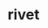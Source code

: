 ---
title: "rivet"
layout: cache
categories: [package, develop]
meta: {"compilers": ["gcc@11.4.0", "gcc@13.2.0"], "num_specs": 207, "num_specs_by_stack": {"hep": 207, "root": 207}, "oss": ["ubuntu22.04", "ubuntu24.04"], "platforms": ["linux"], "stacks": ["hep", "root"], "targets": ["x86_64_v3"], "versions": ["4.0.3", "4.1.0"]}
spec_details: [{"compiler": "gcc@11.4.0", "hash": "265oxbnyfibxo5fwdbe223rccj6fawbe", "os": "ubuntu22.04", "platform": "linux", "size": "-", "stacks": ["hep", "root"], "target": "x86_64_v3", "variants": ["build_system=autotools", "hepmc=3"], "versions": ["4.1.0"]}, {"compiler": "gcc@11.4.0", "hash": "27dpml7eoedgplrpkz243avjvsknfrgx", "os": "ubuntu22.04", "platform": "linux", "size": "-", "stacks": ["hep", "root"], "target": "x86_64_v3", "variants": ["build_system=autotools", "hepmc=3", "plugin-match:=none", "plugin-unmatch:=none"], "versions": ["4.1.0"]}, {"compiler": "gcc@11.4.0", "hash": "27sexvrabk4uqiyqacgg677zv3r62jq3", "os": "ubuntu22.04", "platform": "linux", "size": "-", "stacks": ["hep", "root"], "target": "x86_64_v3", "variants": ["build_system=autotools", "hepmc=3"], "versions": ["4.1.0"]}, {"compiler": "gcc@11.4.0", "hash": "2eigqlmorzldccl7qwaypmi5ht2fp3rw", "os": "ubuntu22.04", "platform": "linux", "size": "-", "stacks": ["hep", "root"], "target": "x86_64_v3", "variants": ["build_system=autotools", "hepmc=3", "plugin-match:=none", "plugin-unmatch:=none"], "versions": ["4.1.0"]}, {"compiler": "gcc@11.4.0", "hash": "2jff6h46gdjyybtdatcs7auoqfyzvni6", "os": "ubuntu22.04", "platform": "linux", "size": "-", "stacks": ["hep", "root"], "target": "x86_64_v3", "variants": ["build_system=autotools", "hepmc=3"], "versions": ["4.0.3"]}, {"compiler": "gcc@13.2.0", "hash": "2n4k523zv2q3sgp3yslygnd54o3vvse7", "os": "ubuntu24.04", "platform": "linux", "size": "-", "stacks": ["hep", "root"], "target": "x86_64_v3", "variants": ["build_system=autotools", "hepmc=3"], "versions": ["4.0.3"]}, {"compiler": "gcc@11.4.0", "hash": "2vokl2pzjiryo2twytvof4kqixghklaz", "os": "ubuntu22.04", "platform": "linux", "size": "-", "stacks": ["hep", "root"], "target": "x86_64_v3", "variants": ["build_system=autotools", "hepmc=3"], "versions": ["4.1.0"]}, {"compiler": "gcc@11.4.0", "hash": "2zkazjus5xexnsoukgddhhnwdi5ueslb", "os": "ubuntu22.04", "platform": "linux", "size": "-", "stacks": ["hep", "root"], "target": "x86_64_v3", "variants": ["build_system=autotools", "hepmc=3"], "versions": ["4.1.0"]}, {"compiler": "gcc@11.4.0", "hash": "33vop5r6jzcak5k2lgnm6loaapdaakvu", "os": "ubuntu22.04", "platform": "linux", "size": "-", "stacks": ["hep", "root"], "target": "x86_64_v3", "variants": ["build_system=autotools", "hepmc=3"], "versions": ["4.1.0"]}, {"compiler": "gcc@13.2.0", "hash": "3hlks2mywo47l66hiyidqrbdbimegx5f", "os": "ubuntu24.04", "platform": "linux", "size": "-", "stacks": ["hep", "root"], "target": "x86_64_v3", "variants": ["build_system=autotools", "hepmc=3"], "versions": ["4.0.3"]}, {"compiler": "gcc@13.2.0", "hash": "3kh4hd3l4gy3uw6vmxj7zumsqubaf2vg", "os": "ubuntu24.04", "platform": "linux", "size": "-", "stacks": ["hep", "root"], "target": "x86_64_v3", "variants": ["build_system=autotools", "hepmc=3", "plugin-match:=none", "plugin-unmatch:=none"], "versions": ["4.1.0"]}, {"compiler": "gcc@13.2.0", "hash": "3mbasvc34nj2bbvx5sn2zpbcdpr5dult", "os": "ubuntu24.04", "platform": "linux", "size": "-", "stacks": ["hep", "root"], "target": "x86_64_v3", "variants": ["build_system=autotools", "hepmc=3", "plugin-match:=none", "plugin-unmatch:=none"], "versions": ["4.1.0"]}, {"compiler": "gcc@13.2.0", "hash": "3o6r66mzf5s6u2smh5kynio37f5sgjg2", "os": "ubuntu24.04", "platform": "linux", "size": "-", "stacks": ["hep", "root"], "target": "x86_64_v3", "variants": ["build_system=autotools", "hepmc=3", "plugin-match:=none", "plugin-unmatch:=none"], "versions": ["4.1.0"]}, {"compiler": "gcc@11.4.0", "hash": "3q4ssxwpdset6tvlzreetf3jykuja7sb", "os": "ubuntu22.04", "platform": "linux", "size": "-", "stacks": ["hep", "root"], "target": "x86_64_v3", "variants": ["build_system=autotools", "hepmc=3"], "versions": ["4.0.3"]}, {"compiler": "gcc@11.4.0", "hash": "3ttswkcb4d7hvikbee27xufbgw6pvrf2", "os": "ubuntu22.04", "platform": "linux", "size": "-", "stacks": ["hep", "root"], "target": "x86_64_v3", "variants": ["build_system=autotools", "hepmc=3"], "versions": ["4.1.0"]}, {"compiler": "gcc@11.4.0", "hash": "3ynt4yl2u6x7k23gam7jezyqjlp2ozrr", "os": "ubuntu22.04", "platform": "linux", "size": "-", "stacks": ["hep", "root"], "target": "x86_64_v3", "variants": ["build_system=autotools", "hepmc=3"], "versions": ["4.1.0"]}, {"compiler": "gcc@13.2.0", "hash": "3ywh477fdqb7rwwqhc4zapnzsuumrxgi", "os": "ubuntu24.04", "platform": "linux", "size": "-", "stacks": ["hep", "root"], "target": "x86_64_v3", "variants": ["build_system=autotools", "hepmc=3", "plugin-match:=none", "plugin-unmatch:=none"], "versions": ["4.1.0"]}, {"compiler": "gcc@11.4.0", "hash": "4f4fgln7gknqutzrkuqrstffo2fqpma7", "os": "ubuntu22.04", "platform": "linux", "size": "-", "stacks": ["hep", "root"], "target": "x86_64_v3", "variants": ["build_system=autotools", "hepmc=3"], "versions": ["4.0.3"]}, {"compiler": "gcc@11.4.0", "hash": "4jguj46bcci3du3pkjaud3bdyl2f6qws", "os": "ubuntu22.04", "platform": "linux", "size": "-", "stacks": ["hep", "root"], "target": "x86_64_v3", "variants": ["build_system=autotools", "hepmc=3", "plugin-match:=none", "plugin-unmatch:=none"], "versions": ["4.1.0"]}, {"compiler": "gcc@11.4.0", "hash": "536movrghsby64kg3veoxp3ujyop6agi", "os": "ubuntu22.04", "platform": "linux", "size": "-", "stacks": ["hep", "root"], "target": "x86_64_v3", "variants": ["build_system=autotools", "hepmc=3"], "versions": ["4.0.3"]}, {"compiler": "gcc@13.2.0", "hash": "5aqhix6ajx2hw35kik46rbji2wsiydtg", "os": "ubuntu24.04", "platform": "linux", "size": "-", "stacks": ["hep", "root"], "target": "x86_64_v3", "variants": ["build_system=autotools", "hepmc=3", "plugin-match:=none", "plugin-unmatch:=none"], "versions": ["4.1.0"]}, {"compiler": "gcc@11.4.0", "hash": "5eg43n62nc3qgkylzochospozo4hsqju", "os": "ubuntu22.04", "platform": "linux", "size": "-", "stacks": ["hep", "root"], "target": "x86_64_v3", "variants": ["build_system=autotools", "hepmc=3"], "versions": ["4.1.0"]}, {"compiler": "gcc@11.4.0", "hash": "5mi2m6hwqzfzuxbuvebzvtrhbewakc4s", "os": "ubuntu22.04", "platform": "linux", "size": "-", "stacks": ["hep", "root"], "target": "x86_64_v3", "variants": ["build_system=autotools", "hepmc=3"], "versions": ["4.1.0"]}, {"compiler": "gcc@11.4.0", "hash": "5s2txsbh2bq26ljniy4sbutbq7sl6sxe", "os": "ubuntu22.04", "platform": "linux", "size": "-", "stacks": ["hep", "root"], "target": "x86_64_v3", "variants": ["build_system=autotools", "hepmc=3"], "versions": ["4.1.0"]}, {"compiler": "gcc@13.2.0", "hash": "6bkioj4qlwznscwsw3didcpiqnzxoadk", "os": "ubuntu24.04", "platform": "linux", "size": "-", "stacks": ["hep", "root"], "target": "x86_64_v3", "variants": ["build_system=autotools", "hepmc=3"], "versions": ["4.0.3"]}, {"compiler": "gcc@13.2.0", "hash": "6he5uold4i4rolq5frnkwxl3vsjg7a66", "os": "ubuntu24.04", "platform": "linux", "size": "-", "stacks": ["hep", "root"], "target": "x86_64_v3", "variants": ["build_system=autotools", "hepmc=3"], "versions": ["4.0.3"]}, {"compiler": "gcc@11.4.0", "hash": "6nq3pzxcjw3htt33halswvu3kkfrsl2t", "os": "ubuntu22.04", "platform": "linux", "size": "-", "stacks": ["hep", "root"], "target": "x86_64_v3", "variants": ["build_system=autotools", "hepmc=3"], "versions": ["4.1.0"]}, {"compiler": "gcc@11.4.0", "hash": "6wq4yl3zhv2fh4v7fyudx3ml4ibfr2xr", "os": "ubuntu22.04", "platform": "linux", "size": "-", "stacks": ["hep", "root"], "target": "x86_64_v3", "variants": ["build_system=autotools", "hepmc=3"], "versions": ["4.1.0"]}, {"compiler": "gcc@13.2.0", "hash": "6zdhnomvq6craexo3ecqhtud6n5htbwl", "os": "ubuntu24.04", "platform": "linux", "size": "-", "stacks": ["hep", "root"], "target": "x86_64_v3", "variants": ["build_system=autotools", "hepmc=3"], "versions": ["4.0.3"]}, {"compiler": "gcc@11.4.0", "hash": "6zm2zmatrjoldijngmt4xfeap5eqrees", "os": "ubuntu22.04", "platform": "linux", "size": "-", "stacks": ["hep", "root"], "target": "x86_64_v3", "variants": ["build_system=autotools", "hepmc=3"], "versions": ["4.0.3"]}, {"compiler": "gcc@11.4.0", "hash": "726abntedfft5pwnzrcqrse2iyqq24dp", "os": "ubuntu22.04", "platform": "linux", "size": "-", "stacks": ["hep", "root"], "target": "x86_64_v3", "variants": ["build_system=autotools", "hepmc=3"], "versions": ["4.1.0"]}, {"compiler": "gcc@11.4.0", "hash": "7c2gr3jydmwjai7dzd74tjgqamfwriyu", "os": "ubuntu22.04", "platform": "linux", "size": "-", "stacks": ["hep", "root"], "target": "x86_64_v3", "variants": ["build_system=autotools", "hepmc=3", "plugin-match:=none", "plugin-unmatch:=none"], "versions": ["4.1.0"]}, {"compiler": "gcc@11.4.0", "hash": "7cx7gm5xnswy72g42zanafeicjefxjka", "os": "ubuntu22.04", "platform": "linux", "size": "-", "stacks": ["hep", "root"], "target": "x86_64_v3", "variants": ["build_system=autotools", "hepmc=3", "plugin-match:=none", "plugin-unmatch:=none"], "versions": ["4.1.0"]}, {"compiler": "gcc@11.4.0", "hash": "7jorbkr3hyc7llzt3ueup4522f2xsi77", "os": "ubuntu22.04", "platform": "linux", "size": "-", "stacks": ["hep", "root"], "target": "x86_64_v3", "variants": ["build_system=autotools", "hepmc=3"], "versions": ["4.1.0"]}, {"compiler": "gcc@11.4.0", "hash": "7svzbug5qau5tho4re4vya6ksztdf2xp", "os": "ubuntu22.04", "platform": "linux", "size": "-", "stacks": ["hep", "root"], "target": "x86_64_v3", "variants": ["build_system=autotools", "hepmc=3"], "versions": ["4.1.0"]}, {"compiler": "gcc@11.4.0", "hash": "7wmojoyjvr5uqz4idc4lavrcygc2fc7z", "os": "ubuntu22.04", "platform": "linux", "size": "-", "stacks": ["hep", "root"], "target": "x86_64_v3", "variants": ["build_system=autotools", "hepmc=3"], "versions": ["4.1.0"]}, {"compiler": "gcc@11.4.0", "hash": "a4bwgfaxk4fkfgiix2fmtvuqdu2erhff", "os": "ubuntu22.04", "platform": "linux", "size": "-", "stacks": ["hep", "root"], "target": "x86_64_v3", "variants": ["build_system=autotools", "hepmc=3"], "versions": ["4.0.3"]}, {"compiler": "gcc@11.4.0", "hash": "a6e6ebqwzcswhb3luz5lwczzrmlvfh3p", "os": "ubuntu22.04", "platform": "linux", "size": "-", "stacks": ["hep", "root"], "target": "x86_64_v3", "variants": ["build_system=autotools", "hepmc=3", "plugin-match:=none", "plugin-unmatch:=none"], "versions": ["4.1.0"]}, {"compiler": "gcc@13.2.0", "hash": "agfeaif3c2zvczetzri7asrdjzf2h3en", "os": "ubuntu24.04", "platform": "linux", "size": "-", "stacks": ["hep", "root"], "target": "x86_64_v3", "variants": ["build_system=autotools", "hepmc=3"], "versions": ["4.0.3"]}, {"compiler": "gcc@13.2.0", "hash": "aha7jmf4dajagedg23obox5yqm4pwkh6", "os": "ubuntu24.04", "platform": "linux", "size": "-", "stacks": ["hep", "root"], "target": "x86_64_v3", "variants": ["build_system=autotools", "hepmc=3", "plugin-match:=none", "plugin-unmatch:=none"], "versions": ["4.1.0"]}, {"compiler": "gcc@11.4.0", "hash": "almnqvbuhdk5qkjta2bgwbak4x5ct4mk", "os": "ubuntu22.04", "platform": "linux", "size": "-", "stacks": ["hep", "root"], "target": "x86_64_v3", "variants": ["build_system=autotools", "hepmc=3"], "versions": ["4.1.0"]}, {"compiler": "gcc@11.4.0", "hash": "apaz7vwtba5lkc2naatd4kj3s6cnjfiv", "os": "ubuntu22.04", "platform": "linux", "size": "-", "stacks": ["hep", "root"], "target": "x86_64_v3", "variants": ["build_system=autotools", "hepmc=3", "plugin-match:=none", "plugin-unmatch:=none"], "versions": ["4.1.0"]}, {"compiler": "gcc@11.4.0", "hash": "aptywvd3b2ivei5lbecg5nhal6t34oap", "os": "ubuntu22.04", "platform": "linux", "size": "-", "stacks": ["hep", "root"], "target": "x86_64_v3", "variants": ["build_system=autotools", "hepmc=3"], "versions": ["4.0.3"]}, {"compiler": "gcc@11.4.0", "hash": "avzm4l3yuidilurxythea6fvzdn5wsgd", "os": "ubuntu22.04", "platform": "linux", "size": "-", "stacks": ["hep", "root"], "target": "x86_64_v3", "variants": ["build_system=autotools", "hepmc=3"], "versions": ["4.0.3"]}, {"compiler": "gcc@11.4.0", "hash": "azggkaoyuzxtwsf7l52t6avdumrw6cn7", "os": "ubuntu22.04", "platform": "linux", "size": "-", "stacks": ["hep", "root"], "target": "x86_64_v3", "variants": ["build_system=autotools", "hepmc=3"], "versions": ["4.0.3"]}, {"compiler": "gcc@11.4.0", "hash": "azznxr6lz6tle7gfqd6ph4tgwz4xxi7o", "os": "ubuntu22.04", "platform": "linux", "size": "-", "stacks": ["hep", "root"], "target": "x86_64_v3", "variants": ["build_system=autotools", "hepmc=3"], "versions": ["4.1.0"]}, {"compiler": "gcc@11.4.0", "hash": "b5p5zu5xr6wncxnqp5324o43ltrnxkyb", "os": "ubuntu22.04", "platform": "linux", "size": "-", "stacks": ["hep", "root"], "target": "x86_64_v3", "variants": ["build_system=autotools", "hepmc=3"], "versions": ["4.0.3"]}, {"compiler": "gcc@11.4.0", "hash": "b5tze5tbrqvg7fjbk5fjfridbhigkrnz", "os": "ubuntu22.04", "platform": "linux", "size": "-", "stacks": ["hep", "root"], "target": "x86_64_v3", "variants": ["build_system=autotools", "hepmc=3"], "versions": ["4.0.3"]}, {"compiler": "gcc@11.4.0", "hash": "bd2tecrqzkcvzyp5fk7vaepgumr2ozan", "os": "ubuntu22.04", "platform": "linux", "size": "-", "stacks": ["hep", "root"], "target": "x86_64_v3", "variants": ["build_system=autotools", "hepmc=3"], "versions": ["4.1.0"]}, {"compiler": "gcc@11.4.0", "hash": "bd5avgh2v2ggi2bvnvv5rgxpwzcp3uun", "os": "ubuntu22.04", "platform": "linux", "size": "-", "stacks": ["hep", "root"], "target": "x86_64_v3", "variants": ["build_system=autotools", "hepmc=3"], "versions": ["4.1.0"]}, {"compiler": "gcc@11.4.0", "hash": "bkgeukze3yrgvuq3pqnp2abqexx7cokb", "os": "ubuntu22.04", "platform": "linux", "size": "-", "stacks": ["hep", "root"], "target": "x86_64_v3", "variants": ["build_system=autotools", "hepmc=3"], "versions": ["4.1.0"]}, {"compiler": "gcc@11.4.0", "hash": "bmgkn4ilhjljkkvij6fmrefvud6dxwyi", "os": "ubuntu22.04", "platform": "linux", "size": "-", "stacks": ["hep", "root"], "target": "x86_64_v3", "variants": ["build_system=autotools", "hepmc=3"], "versions": ["4.0.3"]}, {"compiler": "gcc@11.4.0", "hash": "btqx7um2tbpgukmuvjpe23oo4bexk624", "os": "ubuntu22.04", "platform": "linux", "size": "-", "stacks": ["hep", "root"], "target": "x86_64_v3", "variants": ["build_system=autotools", "hepmc=3"], "versions": ["4.1.0"]}, {"compiler": "gcc@11.4.0", "hash": "bv23ew4ls7lora25nytll2avd4ypvzpc", "os": "ubuntu22.04", "platform": "linux", "size": "-", "stacks": ["hep", "root"], "target": "x86_64_v3", "variants": ["build_system=autotools", "hepmc=3"], "versions": ["4.0.3"]}, {"compiler": "gcc@13.2.0", "hash": "bvlho4howavpsjmzmpvus7b7zihlygwm", "os": "ubuntu24.04", "platform": "linux", "size": "-", "stacks": ["hep", "root"], "target": "x86_64_v3", "variants": ["build_system=autotools", "hepmc=3", "plugin-match:=none", "plugin-unmatch:=none"], "versions": ["4.1.0"]}, {"compiler": "gcc@13.2.0", "hash": "byecsewlmnykuhs5xgwiy5vuhmnth4b4", "os": "ubuntu24.04", "platform": "linux", "size": "-", "stacks": ["hep", "root"], "target": "x86_64_v3", "variants": ["build_system=autotools", "hepmc=3"], "versions": ["4.0.3"]}, {"compiler": "gcc@11.4.0", "hash": "c3j7r5e75mpb4bbleixopsvep7mr4z7e", "os": "ubuntu22.04", "platform": "linux", "size": "-", "stacks": ["hep", "root"], "target": "x86_64_v3", "variants": ["build_system=autotools", "hepmc=3"], "versions": ["4.1.0"]}, {"compiler": "gcc@11.4.0", "hash": "clxdda243vyvmkvnzeadtvgi7lakvfry", "os": "ubuntu22.04", "platform": "linux", "size": "-", "stacks": ["hep", "root"], "target": "x86_64_v3", "variants": ["build_system=autotools", "hepmc=3"], "versions": ["4.1.0"]}, {"compiler": "gcc@11.4.0", "hash": "cngc7z3g5t66ezjktmq6zj6uxrv3qsj2", "os": "ubuntu22.04", "platform": "linux", "size": "-", "stacks": ["hep", "root"], "target": "x86_64_v3", "variants": ["build_system=autotools", "hepmc=3"], "versions": ["4.1.0"]}, {"compiler": "gcc@13.2.0", "hash": "cuhi3sx63jttssldsyube2rsr5yxuvfo", "os": "ubuntu24.04", "platform": "linux", "size": "-", "stacks": ["hep", "root"], "target": "x86_64_v3", "variants": ["build_system=autotools", "hepmc=3"], "versions": ["4.0.3"]}, {"compiler": "gcc@11.4.0", "hash": "dapctqhwmzonvrfv26m6zucpkuri2wer", "os": "ubuntu22.04", "platform": "linux", "size": "-", "stacks": ["hep", "root"], "target": "x86_64_v3", "variants": ["build_system=autotools", "hepmc=3"], "versions": ["4.0.3"]}, {"compiler": "gcc@13.2.0", "hash": "dl5r3gxonb6r25nfidt7zjn224y74skd", "os": "ubuntu24.04", "platform": "linux", "size": "-", "stacks": ["hep", "root"], "target": "x86_64_v3", "variants": ["build_system=autotools", "hepmc=3"], "versions": ["4.0.3"]}, {"compiler": "gcc@11.4.0", "hash": "dl7wzknlg2gdr5rwhznzrexdhzc3nqzk", "os": "ubuntu22.04", "platform": "linux", "size": "-", "stacks": ["hep", "root"], "target": "x86_64_v3", "variants": ["build_system=autotools", "hepmc=3"], "versions": ["4.0.3"]}, {"compiler": "gcc@13.2.0", "hash": "dmi36oj4l3nrh5d75c36peoqp635ddzt", "os": "ubuntu24.04", "platform": "linux", "size": "-", "stacks": ["hep", "root"], "target": "x86_64_v3", "variants": ["build_system=autotools", "hepmc=3", "plugin-match:=none", "plugin-unmatch:=none"], "versions": ["4.1.0"]}, {"compiler": "gcc@11.4.0", "hash": "e6gr7ilckmhmzoixzm3lg4tfgjwmyku2", "os": "ubuntu22.04", "platform": "linux", "size": "-", "stacks": ["hep", "root"], "target": "x86_64_v3", "variants": ["build_system=autotools", "hepmc=3", "plugin-match:=none", "plugin-unmatch:=none"], "versions": ["4.1.0"]}, {"compiler": "gcc@13.2.0", "hash": "edi6b36if5z3gkm5g444hmh3e3g5cgxx", "os": "ubuntu24.04", "platform": "linux", "size": "-", "stacks": ["hep", "root"], "target": "x86_64_v3", "variants": ["build_system=autotools", "hepmc=3"], "versions": ["4.0.3"]}, {"compiler": "gcc@11.4.0", "hash": "eeok6fbkz5ubkeqlto2o76nbc5tvh6p5", "os": "ubuntu22.04", "platform": "linux", "size": "-", "stacks": ["hep", "root"], "target": "x86_64_v3", "variants": ["build_system=autotools", "hepmc=3", "plugin-match:=none", "plugin-unmatch:=none"], "versions": ["4.1.0"]}, {"compiler": "gcc@13.2.0", "hash": "eepibmbfdjzozxif4v463f2hw7d3gb63", "os": "ubuntu24.04", "platform": "linux", "size": "-", "stacks": ["hep", "root"], "target": "x86_64_v3", "variants": ["build_system=autotools", "hepmc=3", "plugin-match:=none", "plugin-unmatch:=none"], "versions": ["4.1.0"]}, {"compiler": "gcc@11.4.0", "hash": "einnwwxxjr54r3sruepbovaj7upsjmph", "os": "ubuntu22.04", "platform": "linux", "size": "-", "stacks": ["hep", "root"], "target": "x86_64_v3", "variants": ["build_system=autotools", "hepmc=3"], "versions": ["4.0.3"]}, {"compiler": "gcc@13.2.0", "hash": "em7j6saqm5yc367aixt2b44irf6zcr27", "os": "ubuntu24.04", "platform": "linux", "size": "-", "stacks": ["hep", "root"], "target": "x86_64_v3", "variants": ["build_system=autotools", "hepmc=3", "plugin-match:=none", "plugin-unmatch:=none"], "versions": ["4.1.0"]}, {"compiler": "gcc@11.4.0", "hash": "emhsysoxkbuz4l3bpyiczg5nxyxgwusk", "os": "ubuntu22.04", "platform": "linux", "size": "-", "stacks": ["hep", "root"], "target": "x86_64_v3", "variants": ["build_system=autotools", "hepmc=3"], "versions": ["4.1.0"]}, {"compiler": "gcc@11.4.0", "hash": "epsamzm2hnxfdllfjokytx4qiwnb4gc7", "os": "ubuntu22.04", "platform": "linux", "size": "-", "stacks": ["hep", "root"], "target": "x86_64_v3", "variants": ["build_system=autotools", "hepmc=3"], "versions": ["4.1.0"]}, {"compiler": "gcc@13.2.0", "hash": "eyuqogycfheu7sj2th52w5yjg7oykf7q", "os": "ubuntu24.04", "platform": "linux", "size": "-", "stacks": ["hep", "root"], "target": "x86_64_v3", "variants": ["build_system=autotools", "hepmc=3", "plugin-match:=none", "plugin-unmatch:=none"], "versions": ["4.1.0"]}, {"compiler": "gcc@11.4.0", "hash": "eyvueh5ilt2xx6fb7vzbplhpfo2h6tti", "os": "ubuntu22.04", "platform": "linux", "size": "-", "stacks": ["hep", "root"], "target": "x86_64_v3", "variants": ["build_system=autotools", "hepmc=3", "plugin-match:=none", "plugin-unmatch:=none"], "versions": ["4.1.0"]}, {"compiler": "gcc@11.4.0", "hash": "f2a3gtixonsthnv3tqzc3mt6dwzyxmtg", "os": "ubuntu22.04", "platform": "linux", "size": "-", "stacks": ["hep", "root"], "target": "x86_64_v3", "variants": ["build_system=autotools", "hepmc=3"], "versions": ["4.1.0"]}, {"compiler": "gcc@11.4.0", "hash": "f47lmqtuxttocyh3qkm5xiheo4pq4tud", "os": "ubuntu22.04", "platform": "linux", "size": "-", "stacks": ["hep", "root"], "target": "x86_64_v3", "variants": ["build_system=autotools", "hepmc=3"], "versions": ["4.0.3"]}, {"compiler": "gcc@11.4.0", "hash": "fdv3kzdxcphinrvyh2odfcfr2vsmjweg", "os": "ubuntu22.04", "platform": "linux", "size": "-", "stacks": ["hep", "root"], "target": "x86_64_v3", "variants": ["build_system=autotools", "hepmc=3"], "versions": ["4.0.3"]}, {"compiler": "gcc@13.2.0", "hash": "fh5djvfhosg45guegv2kajkerdpv22wm", "os": "ubuntu24.04", "platform": "linux", "size": "-", "stacks": ["hep", "root"], "target": "x86_64_v3", "variants": ["build_system=autotools", "hepmc=3", "plugin-match:=none", "plugin-unmatch:=none"], "versions": ["4.1.0"]}, {"compiler": "gcc@13.2.0", "hash": "foruclryodxnz6d5hgormaj726n52tsq", "os": "ubuntu24.04", "platform": "linux", "size": "-", "stacks": ["hep", "root"], "target": "x86_64_v3", "variants": ["build_system=autotools", "hepmc=3", "plugin-match:=none", "plugin-unmatch:=none"], "versions": ["4.1.0"]}, {"compiler": "gcc@11.4.0", "hash": "fzy36i7f34bdyf7uprks6ufcvzu77n6h", "os": "ubuntu22.04", "platform": "linux", "size": "-", "stacks": ["hep", "root"], "target": "x86_64_v3", "variants": ["build_system=autotools", "hepmc=3"], "versions": ["4.0.3"]}, {"compiler": "gcc@13.2.0", "hash": "g5h52js6vgjeusgzqormzujal4wvq335", "os": "ubuntu24.04", "platform": "linux", "size": "-", "stacks": ["hep", "root"], "target": "x86_64_v3", "variants": ["build_system=autotools", "hepmc=3", "plugin-match:=none", "plugin-unmatch:=none"], "versions": ["4.1.0"]}, {"compiler": "gcc@11.4.0", "hash": "getagmighput7j2wuhzj4z36ws3mmvgd", "os": "ubuntu22.04", "platform": "linux", "size": "-", "stacks": ["hep", "root"], "target": "x86_64_v3", "variants": ["build_system=autotools", "hepmc=3"], "versions": ["4.0.3"]}, {"compiler": "gcc@11.4.0", "hash": "gfueijtxrdiuu257tbavabh75qan5vnd", "os": "ubuntu22.04", "platform": "linux", "size": "-", "stacks": ["hep", "root"], "target": "x86_64_v3", "variants": ["build_system=autotools", "hepmc=3"], "versions": ["4.1.0"]}, {"compiler": "gcc@11.4.0", "hash": "gizyls53p2xv2k3ycpdykfoa76ftvefj", "os": "ubuntu22.04", "platform": "linux", "size": "-", "stacks": ["hep", "root"], "target": "x86_64_v3", "variants": ["build_system=autotools", "hepmc=3"], "versions": ["4.1.0"]}, {"compiler": "gcc@11.4.0", "hash": "gkrazuzyo42z2lhab3si5ztyd2lpxdjv", "os": "ubuntu22.04", "platform": "linux", "size": "-", "stacks": ["hep", "root"], "target": "x86_64_v3", "variants": ["build_system=autotools", "hepmc=3"], "versions": ["4.0.3"]}, {"compiler": "gcc@11.4.0", "hash": "glgr26wstvam4lnglnvy2kvhi3kvm5nl", "os": "ubuntu22.04", "platform": "linux", "size": "-", "stacks": ["hep", "root"], "target": "x86_64_v3", "variants": ["build_system=autotools", "hepmc=3"], "versions": ["4.0.3"]}, {"compiler": "gcc@11.4.0", "hash": "gpq56wnoe2i3edbuq636upq5ou4bdlww", "os": "ubuntu22.04", "platform": "linux", "size": "-", "stacks": ["hep", "root"], "target": "x86_64_v3", "variants": ["build_system=autotools", "hepmc=3"], "versions": ["4.0.3"]}, {"compiler": "gcc@11.4.0", "hash": "h6jly35evkkuu4i3nbhedmuybcbebgzk", "os": "ubuntu22.04", "platform": "linux", "size": "-", "stacks": ["hep", "root"], "target": "x86_64_v3", "variants": ["build_system=autotools", "hepmc=3"], "versions": ["4.1.0"]}, {"compiler": "gcc@13.2.0", "hash": "h7oaxiq5hkgxtqdo72tl7jrldal7ic4d", "os": "ubuntu24.04", "platform": "linux", "size": "-", "stacks": ["hep", "root"], "target": "x86_64_v3", "variants": ["build_system=autotools", "hepmc=3"], "versions": ["4.0.3"]}, {"compiler": "gcc@11.4.0", "hash": "hbpuvxnh44n7g2u2rqlzibsud4ratlh2", "os": "ubuntu22.04", "platform": "linux", "size": "-", "stacks": ["hep", "root"], "target": "x86_64_v3", "variants": ["build_system=autotools", "hepmc=3"], "versions": ["4.1.0"]}, {"compiler": "gcc@13.2.0", "hash": "hepkv6echn7mpdweyqu6griajwowknvy", "os": "ubuntu24.04", "platform": "linux", "size": "-", "stacks": ["hep", "root"], "target": "x86_64_v3", "variants": ["build_system=autotools", "hepmc=3", "plugin-match:=none", "plugin-unmatch:=none"], "versions": ["4.1.0"]}, {"compiler": "gcc@11.4.0", "hash": "horfutvrp7wjizlxwcb4ybpgnx2g2vfq", "os": "ubuntu22.04", "platform": "linux", "size": "-", "stacks": ["hep", "root"], "target": "x86_64_v3", "variants": ["build_system=autotools", "hepmc=3", "plugin-match:=none", "plugin-unmatch:=none"], "versions": ["4.1.0"]}, {"compiler": "gcc@13.2.0", "hash": "hutxk45dafdmflvolomje4pfzsyumauc", "os": "ubuntu24.04", "platform": "linux", "size": "-", "stacks": ["hep", "root"], "target": "x86_64_v3", "variants": ["build_system=autotools", "hepmc=3"], "versions": ["4.0.3"]}, {"compiler": "gcc@11.4.0", "hash": "i2hyh3fb6lug3litnaf4gkiqygj6wnow", "os": "ubuntu22.04", "platform": "linux", "size": "-", "stacks": ["hep", "root"], "target": "x86_64_v3", "variants": ["build_system=autotools", "hepmc=3"], "versions": ["4.0.3"]}, {"compiler": "gcc@11.4.0", "hash": "i3jjjtgdszb7mvdzpgrnngtnf7zx3c36", "os": "ubuntu22.04", "platform": "linux", "size": "-", "stacks": ["hep", "root"], "target": "x86_64_v3", "variants": ["build_system=autotools", "hepmc=3"], "versions": ["4.0.3"]}, {"compiler": "gcc@11.4.0", "hash": "i4moi7hayp2cxbp6uyydenpmsrv5smo5", "os": "ubuntu22.04", "platform": "linux", "size": "-", "stacks": ["hep", "root"], "target": "x86_64_v3", "variants": ["build_system=autotools", "hepmc=3", "plugin-match:=none", "plugin-unmatch:=none"], "versions": ["4.1.0"]}, {"compiler": "gcc@11.4.0", "hash": "i64u7jduvr2esfg3iacrft56gsgspykz", "os": "ubuntu22.04", "platform": "linux", "size": "-", "stacks": ["hep", "root"], "target": "x86_64_v3", "variants": ["build_system=autotools", "hepmc=3"], "versions": ["4.1.0"]}, {"compiler": "gcc@11.4.0", "hash": "ibclps6u5bpnnrujgfreztccswu3l2g7", "os": "ubuntu22.04", "platform": "linux", "size": "-", "stacks": ["hep", "root"], "target": "x86_64_v3", "variants": ["build_system=autotools", "hepmc=3"], "versions": ["4.0.3"]}, {"compiler": "gcc@13.2.0", "hash": "icin62mcb7hedvqmwdav5527jgt65yql", "os": "ubuntu24.04", "platform": "linux", "size": "-", "stacks": ["hep", "root"], "target": "x86_64_v3", "variants": ["build_system=autotools", "hepmc=3"], "versions": ["4.0.3"]}, {"compiler": "gcc@11.4.0", "hash": "jp54s7mx2rveofhiaodzl3t6clxze246", "os": "ubuntu22.04", "platform": "linux", "size": "-", "stacks": ["hep", "root"], "target": "x86_64_v3", "variants": ["build_system=autotools", "hepmc=3"], "versions": ["4.1.0"]}, {"compiler": "gcc@11.4.0", "hash": "jviyrphldeuyuq57zul64cbejcypepss", "os": "ubuntu22.04", "platform": "linux", "size": "-", "stacks": ["hep", "root"], "target": "x86_64_v3", "variants": ["build_system=autotools", "hepmc=3", "plugin-match:=none", "plugin-unmatch:=none"], "versions": ["4.1.0"]}, {"compiler": "gcc@11.4.0", "hash": "jzfb4tpa46y6qlgxx7aibjvhsyxnbia2", "os": "ubuntu22.04", "platform": "linux", "size": "-", "stacks": ["hep", "root"], "target": "x86_64_v3", "variants": ["build_system=autotools", "hepmc=3"], "versions": ["4.1.0"]}, {"compiler": "gcc@13.2.0", "hash": "kdot772btanxt3zqnrblfonqeezw2hpu", "os": "ubuntu24.04", "platform": "linux", "size": "-", "stacks": ["hep", "root"], "target": "x86_64_v3", "variants": ["build_system=autotools", "hepmc=3"], "versions": ["4.0.3"]}, {"compiler": "gcc@11.4.0", "hash": "kglrqg5n77qxl334qbz4n24k65vefj4a", "os": "ubuntu22.04", "platform": "linux", "size": "-", "stacks": ["hep", "root"], "target": "x86_64_v3", "variants": ["build_system=autotools", "hepmc=3"], "versions": ["4.1.0"]}, {"compiler": "gcc@13.2.0", "hash": "kiem5rekon3wuubd4ubg7veqz4bk4f2x", "os": "ubuntu24.04", "platform": "linux", "size": "-", "stacks": ["hep", "root"], "target": "x86_64_v3", "variants": ["build_system=autotools", "hepmc=3"], "versions": ["4.0.3"]}, {"compiler": "gcc@11.4.0", "hash": "kkasbiv44vvwacbt4euwa2lfrwyeayvr", "os": "ubuntu22.04", "platform": "linux", "size": "-", "stacks": ["hep", "root"], "target": "x86_64_v3", "variants": ["build_system=autotools", "hepmc=3"], "versions": ["4.1.0"]}, {"compiler": "gcc@11.4.0", "hash": "kmcnef4do7uxnynqzucmdgig466shigo", "os": "ubuntu22.04", "platform": "linux", "size": "-", "stacks": ["hep", "root"], "target": "x86_64_v3", "variants": ["build_system=autotools", "hepmc=3"], "versions": ["4.0.3"]}, {"compiler": "gcc@13.2.0", "hash": "kndk47xtalgglxsbyij5n5hvtyi5nnj6", "os": "ubuntu24.04", "platform": "linux", "size": "-", "stacks": ["hep", "root"], "target": "x86_64_v3", "variants": ["build_system=autotools", "hepmc=3"], "versions": ["4.0.3"]}, {"compiler": "gcc@11.4.0", "hash": "kqdmzl2hxkd57kq4fcv56gltwuw2q6d6", "os": "ubuntu22.04", "platform": "linux", "size": "-", "stacks": ["hep", "root"], "target": "x86_64_v3", "variants": ["build_system=autotools", "hepmc=3"], "versions": ["4.0.3"]}, {"compiler": "gcc@11.4.0", "hash": "kuojcmeqqtlzvvtijd7xfmzdtpczcole", "os": "ubuntu22.04", "platform": "linux", "size": "-", "stacks": ["hep", "root"], "target": "x86_64_v3", "variants": ["build_system=autotools", "hepmc=3", "plugin-match:=none", "plugin-unmatch:=none"], "versions": ["4.1.0"]}, {"compiler": "gcc@13.2.0", "hash": "kupjimsegejfwoulhmni4itz3tm53rfa", "os": "ubuntu24.04", "platform": "linux", "size": "-", "stacks": ["hep", "root"], "target": "x86_64_v3", "variants": ["build_system=autotools", "hepmc=3", "plugin-match:=none", "plugin-unmatch:=none"], "versions": ["4.1.0"]}, {"compiler": "gcc@11.4.0", "hash": "kxk4pr4dbr5ljgedepdhnfwbbc6upe4t", "os": "ubuntu22.04", "platform": "linux", "size": "-", "stacks": ["hep", "root"], "target": "x86_64_v3", "variants": ["build_system=autotools", "hepmc=3"], "versions": ["4.1.0"]}, {"compiler": "gcc@11.4.0", "hash": "kxuqd3g6poulm6alr3s3yegcyfmi6yew", "os": "ubuntu22.04", "platform": "linux", "size": "-", "stacks": ["hep", "root"], "target": "x86_64_v3", "variants": ["build_system=autotools", "hepmc=3"], "versions": ["4.1.0"]}, {"compiler": "gcc@13.2.0", "hash": "mc4ca7anqf7rq7qbj3gdh7euh7jal5fc", "os": "ubuntu24.04", "platform": "linux", "size": "-", "stacks": ["hep", "root"], "target": "x86_64_v3", "variants": ["build_system=autotools", "hepmc=3", "plugin-match:=none", "plugin-unmatch:=none"], "versions": ["4.1.0"]}, {"compiler": "gcc@13.2.0", "hash": "mceitq4vq4fkipk5j2epkbxh7rxz4hqf", "os": "ubuntu24.04", "platform": "linux", "size": "-", "stacks": ["hep", "root"], "target": "x86_64_v3", "variants": ["build_system=autotools", "hepmc=3", "plugin-match:=none", "plugin-unmatch:=none"], "versions": ["4.1.0"]}, {"compiler": "gcc@13.2.0", "hash": "mlnxtjts5wew6wvxqclinoxyia5dfber", "os": "ubuntu24.04", "platform": "linux", "size": "-", "stacks": ["hep", "root"], "target": "x86_64_v3", "variants": ["build_system=autotools", "hepmc=3", "plugin-match:=none", "plugin-unmatch:=none"], "versions": ["4.1.0"]}, {"compiler": "gcc@13.2.0", "hash": "n5qalyqex5ne2krxsa6oeojjjcmx7zty", "os": "ubuntu24.04", "platform": "linux", "size": "-", "stacks": ["hep", "root"], "target": "x86_64_v3", "variants": ["build_system=autotools", "hepmc=3", "plugin-match:=none", "plugin-unmatch:=none"], "versions": ["4.1.0"]}, {"compiler": "gcc@11.4.0", "hash": "nlohfkzucc4v7vglzh3ykpedh2fqw4ui", "os": "ubuntu22.04", "platform": "linux", "size": "-", "stacks": ["hep", "root"], "target": "x86_64_v3", "variants": ["build_system=autotools", "hepmc=3"], "versions": ["4.0.3"]}, {"compiler": "gcc@11.4.0", "hash": "npvd36rckznp2fv6z5q43c5kv3tyggla", "os": "ubuntu22.04", "platform": "linux", "size": "-", "stacks": ["hep", "root"], "target": "x86_64_v3", "variants": ["build_system=autotools", "hepmc=3"], "versions": ["4.0.3"]}, {"compiler": "gcc@11.4.0", "hash": "o2m7okeijfbrvs5r7lizficetrgsmjhs", "os": "ubuntu22.04", "platform": "linux", "size": "-", "stacks": ["hep", "root"], "target": "x86_64_v3", "variants": ["build_system=autotools", "hepmc=3", "plugin-match:=none", "plugin-unmatch:=none"], "versions": ["4.1.0"]}, {"compiler": "gcc@11.4.0", "hash": "od6uzjekvgejcv4gmh54jtjl5w6dbiuu", "os": "ubuntu22.04", "platform": "linux", "size": "-", "stacks": ["hep", "root"], "target": "x86_64_v3", "variants": ["build_system=autotools", "hepmc=3"], "versions": ["4.0.3"]}, {"compiler": "gcc@13.2.0", "hash": "ofpfyklsmf4amaxdpmpoxrqsrqia6o5f", "os": "ubuntu24.04", "platform": "linux", "size": "-", "stacks": ["hep", "root"], "target": "x86_64_v3", "variants": ["build_system=autotools", "hepmc=3"], "versions": ["4.0.3"]}, {"compiler": "gcc@13.2.0", "hash": "oh42zphwp3qnnvtern5enlgtiyref2sn", "os": "ubuntu24.04", "platform": "linux", "size": "-", "stacks": ["hep", "root"], "target": "x86_64_v3", "variants": ["build_system=autotools", "hepmc=3"], "versions": ["4.0.3"]}, {"compiler": "gcc@13.2.0", "hash": "omveqnukhgrc3tk7nqugwdqmilss5i6n", "os": "ubuntu24.04", "platform": "linux", "size": "-", "stacks": ["hep", "root"], "target": "x86_64_v3", "variants": ["build_system=autotools", "hepmc=3", "plugin-match:=none", "plugin-unmatch:=none"], "versions": ["4.1.0"]}, {"compiler": "gcc@11.4.0", "hash": "oorihk7lf5vx7p23dia72ny3libqkp6t", "os": "ubuntu22.04", "platform": "linux", "size": "-", "stacks": ["hep", "root"], "target": "x86_64_v3", "variants": ["build_system=autotools", "hepmc=3", "plugin-match:=none", "plugin-unmatch:=none"], "versions": ["4.1.0"]}, {"compiler": "gcc@11.4.0", "hash": "p5rvmuaof6u3vtjkzk7c4kwr2hpe4my4", "os": "ubuntu22.04", "platform": "linux", "size": "-", "stacks": ["hep", "root"], "target": "x86_64_v3", "variants": ["build_system=autotools", "hepmc=3"], "versions": ["4.0.3"]}, {"compiler": "gcc@13.2.0", "hash": "p7ip43p5avtir7nznsynxllwxrr72can", "os": "ubuntu24.04", "platform": "linux", "size": "-", "stacks": ["hep", "root"], "target": "x86_64_v3", "variants": ["build_system=autotools", "hepmc=3", "plugin-match:=none", "plugin-unmatch:=none"], "versions": ["4.1.0"]}, {"compiler": "gcc@13.2.0", "hash": "pf4eetyyyzk44ji3qmtczovxenmk43w2", "os": "ubuntu24.04", "platform": "linux", "size": "-", "stacks": ["hep", "root"], "target": "x86_64_v3", "variants": ["build_system=autotools", "hepmc=3", "plugin-match:=none", "plugin-unmatch:=none"], "versions": ["4.1.0"]}, {"compiler": "gcc@11.4.0", "hash": "pnnyejwv7wln7eesz3hvpxmtbxx63nt3", "os": "ubuntu22.04", "platform": "linux", "size": "-", "stacks": ["hep", "root"], "target": "x86_64_v3", "variants": ["build_system=autotools", "hepmc=3", "plugin-match:=none", "plugin-unmatch:=none"], "versions": ["4.1.0"]}, {"compiler": "gcc@11.4.0", "hash": "pug6wb4ijzyw6fsfrul47v2fwyi36swe", "os": "ubuntu22.04", "platform": "linux", "size": "-", "stacks": ["hep", "root"], "target": "x86_64_v3", "variants": ["build_system=autotools", "hepmc=3"], "versions": ["4.0.3"]}, {"compiler": "gcc@13.2.0", "hash": "punfci4tdqdzauz3hafv3wmbt7lafaaw", "os": "ubuntu24.04", "platform": "linux", "size": "-", "stacks": ["hep", "root"], "target": "x86_64_v3", "variants": ["build_system=autotools", "hepmc=3"], "versions": ["4.0.3"]}, {"compiler": "gcc@11.4.0", "hash": "qcre324savencjqspjaqyr7smym4an6b", "os": "ubuntu22.04", "platform": "linux", "size": "-", "stacks": ["hep", "root"], "target": "x86_64_v3", "variants": ["build_system=autotools", "hepmc=3"], "versions": ["4.1.0"]}, {"compiler": "gcc@11.4.0", "hash": "qvvfnlqn543nqrc3zz6a6sbld4hnanou", "os": "ubuntu22.04", "platform": "linux", "size": "-", "stacks": ["hep", "root"], "target": "x86_64_v3", "variants": ["build_system=autotools", "hepmc=3", "plugin-match:=none", "plugin-unmatch:=none"], "versions": ["4.1.0"]}, {"compiler": "gcc@11.4.0", "hash": "qww7cwrp2t7ubp3y26ttjeg77ekgzndx", "os": "ubuntu22.04", "platform": "linux", "size": "-", "stacks": ["hep", "root"], "target": "x86_64_v3", "variants": ["build_system=autotools", "hepmc=3"], "versions": ["4.0.3"]}, {"compiler": "gcc@11.4.0", "hash": "qzvlqlvz2k33jk7slksybun4cdj5j22g", "os": "ubuntu22.04", "platform": "linux", "size": "-", "stacks": ["hep", "root"], "target": "x86_64_v3", "variants": ["build_system=autotools", "hepmc=3"], "versions": ["4.0.3"]}, {"compiler": "gcc@11.4.0", "hash": "qzzqc6rb7i5f3z7rzdtkuaxl4njheeqg", "os": "ubuntu22.04", "platform": "linux", "size": "-", "stacks": ["hep", "root"], "target": "x86_64_v3", "variants": ["build_system=autotools", "hepmc=3"], "versions": ["4.1.0"]}, {"compiler": "gcc@11.4.0", "hash": "r24dcjicbztjvj5hfc42u7sxunxkncuo", "os": "ubuntu22.04", "platform": "linux", "size": "-", "stacks": ["hep", "root"], "target": "x86_64_v3", "variants": ["build_system=autotools", "hepmc=3"], "versions": ["4.0.3"]}, {"compiler": "gcc@11.4.0", "hash": "r54fmzsaa32hdbdudkr7milrziqsyxtk", "os": "ubuntu22.04", "platform": "linux", "size": "-", "stacks": ["hep", "root"], "target": "x86_64_v3", "variants": ["build_system=autotools", "hepmc=3"], "versions": ["4.1.0"]}, {"compiler": "gcc@11.4.0", "hash": "r7wdfrhecfxkvmdcxo4acsehbgk34rae", "os": "ubuntu22.04", "platform": "linux", "size": "-", "stacks": ["hep", "root"], "target": "x86_64_v3", "variants": ["build_system=autotools", "hepmc=3"], "versions": ["4.0.3"]}, {"compiler": "gcc@11.4.0", "hash": "rd456wfwxckksvaynawrqdunwivggobs", "os": "ubuntu22.04", "platform": "linux", "size": "-", "stacks": ["hep", "root"], "target": "x86_64_v3", "variants": ["build_system=autotools", "hepmc=3", "plugin-match:=none", "plugin-unmatch:=none"], "versions": ["4.1.0"]}, {"compiler": "gcc@13.2.0", "hash": "rfkc7qaykh3mkg6semckhf54g3vrm2vj", "os": "ubuntu24.04", "platform": "linux", "size": "-", "stacks": ["hep", "root"], "target": "x86_64_v3", "variants": ["build_system=autotools", "hepmc=3"], "versions": ["4.0.3"]}, {"compiler": "gcc@11.4.0", "hash": "ridvy2nfd6msnwcnsjytgvduvh6ky5mz", "os": "ubuntu22.04", "platform": "linux", "size": "-", "stacks": ["hep", "root"], "target": "x86_64_v3", "variants": ["build_system=autotools", "hepmc=3"], "versions": ["4.1.0"]}, {"compiler": "gcc@11.4.0", "hash": "rj5k5jtwhud76nkgehctra4a3qy36zyr", "os": "ubuntu22.04", "platform": "linux", "size": "-", "stacks": ["hep", "root"], "target": "x86_64_v3", "variants": ["build_system=autotools", "hepmc=3", "plugin-match:=none", "plugin-unmatch:=none"], "versions": ["4.1.0"]}, {"compiler": "gcc@11.4.0", "hash": "rlaioocekuwolcb7h63rfatkpftgjzx6", "os": "ubuntu22.04", "platform": "linux", "size": "-", "stacks": ["hep", "root"], "target": "x86_64_v3", "variants": ["build_system=autotools", "hepmc=3"], "versions": ["4.1.0"]}, {"compiler": "gcc@11.4.0", "hash": "rlqce4yldwtfveqrh4c4aauf6ktzjd6u", "os": "ubuntu22.04", "platform": "linux", "size": "-", "stacks": ["hep", "root"], "target": "x86_64_v3", "variants": ["build_system=autotools", "hepmc=3", "plugin-match:=none", "plugin-unmatch:=none"], "versions": ["4.1.0"]}, {"compiler": "gcc@11.4.0", "hash": "rqi3nzuwdv3ceq4rm2nxqt6nubdfboz2", "os": "ubuntu22.04", "platform": "linux", "size": "-", "stacks": ["hep", "root"], "target": "x86_64_v3", "variants": ["build_system=autotools", "hepmc=3"], "versions": ["4.1.0"]}, {"compiler": "gcc@11.4.0", "hash": "ru22gqj3m4k7gunfppshksw6zfdnkbv7", "os": "ubuntu22.04", "platform": "linux", "size": "-", "stacks": ["hep", "root"], "target": "x86_64_v3", "variants": ["build_system=autotools", "hepmc=3", "plugin-match:=none", "plugin-unmatch:=none"], "versions": ["4.1.0"]}, {"compiler": "gcc@11.4.0", "hash": "ryq36uhvekl343nhhhj76ww7l7i6dsoc", "os": "ubuntu22.04", "platform": "linux", "size": "-", "stacks": ["hep", "root"], "target": "x86_64_v3", "variants": ["build_system=autotools", "hepmc=3"], "versions": ["4.0.3"]}, {"compiler": "gcc@13.2.0", "hash": "s2s4o6cgiiajhfeqnaxg23varjxkooln", "os": "ubuntu24.04", "platform": "linux", "size": "-", "stacks": ["hep", "root"], "target": "x86_64_v3", "variants": ["build_system=autotools", "hepmc=3", "plugin-match:=none", "plugin-unmatch:=none"], "versions": ["4.1.0"]}, {"compiler": "gcc@11.4.0", "hash": "sbdfa6tbnygd4b4kbnkdc2gsj25hyp7i", "os": "ubuntu22.04", "platform": "linux", "size": "-", "stacks": ["hep", "root"], "target": "x86_64_v3", "variants": ["build_system=autotools", "hepmc=3", "plugin-match:=none", "plugin-unmatch:=none"], "versions": ["4.1.0"]}, {"compiler": "gcc@11.4.0", "hash": "sg5m7dvcp2xnarcnva73lmrqpobn4uzi", "os": "ubuntu22.04", "platform": "linux", "size": "-", "stacks": ["hep", "root"], "target": "x86_64_v3", "variants": ["build_system=autotools", "hepmc=3"], "versions": ["4.1.0"]}, {"compiler": "gcc@13.2.0", "hash": "sj6ktvmqynj2zpl27b5rccf6csjc3s5n", "os": "ubuntu24.04", "platform": "linux", "size": "-", "stacks": ["hep", "root"], "target": "x86_64_v3", "variants": ["build_system=autotools", "hepmc=3", "plugin-match:=none", "plugin-unmatch:=none"], "versions": ["4.1.0"]}, {"compiler": "gcc@13.2.0", "hash": "skeh2b6hcakeyqueyy4m4brnm6v43yzu", "os": "ubuntu24.04", "platform": "linux", "size": "-", "stacks": ["hep", "root"], "target": "x86_64_v3", "variants": ["build_system=autotools", "hepmc=3"], "versions": ["4.0.3"]}, {"compiler": "gcc@11.4.0", "hash": "sx4rlfjmfw2pdfy5z7i7zgv7utgmujp6", "os": "ubuntu22.04", "platform": "linux", "size": "-", "stacks": ["hep", "root"], "target": "x86_64_v3", "variants": ["build_system=autotools", "hepmc=3"], "versions": ["4.1.0"]}, {"compiler": "gcc@13.2.0", "hash": "sxvqx6uoamcwpuujlzzmwwcue5jxc5wl", "os": "ubuntu24.04", "platform": "linux", "size": "-", "stacks": ["hep", "root"], "target": "x86_64_v3", "variants": ["build_system=autotools", "hepmc=3", "plugin-match:=none", "plugin-unmatch:=none"], "versions": ["4.1.0"]}, {"compiler": "gcc@11.4.0", "hash": "tb4lfgla32dkabqyylteu5tfjneoxlum", "os": "ubuntu22.04", "platform": "linux", "size": "-", "stacks": ["hep", "root"], "target": "x86_64_v3", "variants": ["build_system=autotools", "hepmc=3"], "versions": ["4.1.0"]}, {"compiler": "gcc@11.4.0", "hash": "tiugunalbmlgt4kkucjbzqjtuvytp6xh", "os": "ubuntu22.04", "platform": "linux", "size": "-", "stacks": ["hep", "root"], "target": "x86_64_v3", "variants": ["build_system=autotools", "hepmc=3"], "versions": ["4.0.3"]}, {"compiler": "gcc@11.4.0", "hash": "tky5xjhouf6m4tzazn7skgxgjoox7vek", "os": "ubuntu22.04", "platform": "linux", "size": "-", "stacks": ["hep", "root"], "target": "x86_64_v3", "variants": ["build_system=autotools", "hepmc=3", "plugin-match:=none", "plugin-unmatch:=none"], "versions": ["4.1.0"]}, {"compiler": "gcc@13.2.0", "hash": "tpockdyuswte3xykqcl7s4pj4tu5vrq4", "os": "ubuntu24.04", "platform": "linux", "size": "-", "stacks": ["hep", "root"], "target": "x86_64_v3", "variants": ["build_system=autotools", "hepmc=3", "plugin-match:=none", "plugin-unmatch:=none"], "versions": ["4.1.0"]}, {"compiler": "gcc@11.4.0", "hash": "twl7jrtdsnhyauaektn2aaopkvbavrqr", "os": "ubuntu22.04", "platform": "linux", "size": "-", "stacks": ["hep", "root"], "target": "x86_64_v3", "variants": ["build_system=autotools", "hepmc=3"], "versions": ["4.0.3"]}, {"compiler": "gcc@11.4.0", "hash": "ud22ircbve6sxh7wnvon4gqdywmzjx6s", "os": "ubuntu22.04", "platform": "linux", "size": "-", "stacks": ["hep", "root"], "target": "x86_64_v3", "variants": ["build_system=autotools", "hepmc=3"], "versions": ["4.0.3"]}, {"compiler": "gcc@11.4.0", "hash": "ugnfey7dxwadd4lwiea52qgvajciqvyl", "os": "ubuntu22.04", "platform": "linux", "size": "-", "stacks": ["hep", "root"], "target": "x86_64_v3", "variants": ["build_system=autotools", "hepmc=3"], "versions": ["4.0.3"]}, {"compiler": "gcc@11.4.0", "hash": "umaivx5surl24oegy4gj6gqwxag7eefo", "os": "ubuntu22.04", "platform": "linux", "size": "-", "stacks": ["hep", "root"], "target": "x86_64_v3", "variants": ["build_system=autotools", "hepmc=3", "plugin-match:=none", "plugin-unmatch:=none"], "versions": ["4.1.0"]}, {"compiler": "gcc@13.2.0", "hash": "urfyl3jrogs4bug3gaee27ashp4673mz", "os": "ubuntu24.04", "platform": "linux", "size": "-", "stacks": ["hep", "root"], "target": "x86_64_v3", "variants": ["build_system=autotools", "hepmc=3", "plugin-match:=none", "plugin-unmatch:=none"], "versions": ["4.1.0"]}, {"compiler": "gcc@13.2.0", "hash": "urfyr2u5mi65gak4yo4pdt7j6nyb4d3h", "os": "ubuntu24.04", "platform": "linux", "size": "-", "stacks": ["hep", "root"], "target": "x86_64_v3", "variants": ["build_system=autotools", "hepmc=3", "plugin-match:=none", "plugin-unmatch:=none"], "versions": ["4.1.0"]}, {"compiler": "gcc@13.2.0", "hash": "usnixd3ajv7zob7frgn2ljcduysy7jvn", "os": "ubuntu24.04", "platform": "linux", "size": "-", "stacks": ["hep", "root"], "target": "x86_64_v3", "variants": ["build_system=autotools", "hepmc=3", "plugin-match:=none", "plugin-unmatch:=none"], "versions": ["4.1.0"]}, {"compiler": "gcc@11.4.0", "hash": "v4auzugermbryyuxzrgdenzzpwhwfads", "os": "ubuntu22.04", "platform": "linux", "size": "-", "stacks": ["hep", "root"], "target": "x86_64_v3", "variants": ["build_system=autotools", "hepmc=3"], "versions": ["4.1.0"]}, {"compiler": "gcc@11.4.0", "hash": "v4gipxnjkq7vzuwhbeoggmtiww57y6ah", "os": "ubuntu22.04", "platform": "linux", "size": "-", "stacks": ["hep", "root"], "target": "x86_64_v3", "variants": ["build_system=autotools", "hepmc=3"], "versions": ["4.1.0"]}, {"compiler": "gcc@11.4.0", "hash": "vbttzdsglbcil36yj3nevgrcghim3t3k", "os": "ubuntu22.04", "platform": "linux", "size": "-", "stacks": ["hep", "root"], "target": "x86_64_v3", "variants": ["build_system=autotools", "hepmc=3"], "versions": ["4.1.0"]}, {"compiler": "gcc@11.4.0", "hash": "vdhkushwi5zy3gldehuouf5ehqrnzgps", "os": "ubuntu22.04", "platform": "linux", "size": "-", "stacks": ["hep", "root"], "target": "x86_64_v3", "variants": ["build_system=autotools", "hepmc=3"], "versions": ["4.0.3"]}, {"compiler": "gcc@11.4.0", "hash": "ve7cjjkynvt5kbmvlkt3exyhmhzvpi7v", "os": "ubuntu22.04", "platform": "linux", "size": "-", "stacks": ["hep", "root"], "target": "x86_64_v3", "variants": ["build_system=autotools", "hepmc=3", "plugin-match:=none", "plugin-unmatch:=none"], "versions": ["4.1.0"]}, {"compiler": "gcc@11.4.0", "hash": "vi7wgy6pgipiqxyrjckic7lgj7rv662m", "os": "ubuntu22.04", "platform": "linux", "size": "-", "stacks": ["hep", "root"], "target": "x86_64_v3", "variants": ["build_system=autotools", "hepmc=3", "plugin-match:=none", "plugin-unmatch:=none"], "versions": ["4.1.0"]}, {"compiler": "gcc@11.4.0", "hash": "vxb76esa4hsgap4xha53aiowgkyhsf2u", "os": "ubuntu22.04", "platform": "linux", "size": "-", "stacks": ["hep", "root"], "target": "x86_64_v3", "variants": ["build_system=autotools", "hepmc=3"], "versions": ["4.0.3"]}, {"compiler": "gcc@13.2.0", "hash": "vzqhkwotho5ywgwn45mdpnqceg4i6qwy", "os": "ubuntu24.04", "platform": "linux", "size": "-", "stacks": ["hep", "root"], "target": "x86_64_v3", "variants": ["build_system=autotools", "hepmc=3"], "versions": ["4.0.3"]}, {"compiler": "gcc@13.2.0", "hash": "vzwpvrm5vviksyekr5fpqcavlqofj6je", "os": "ubuntu24.04", "platform": "linux", "size": "-", "stacks": ["hep", "root"], "target": "x86_64_v3", "variants": ["build_system=autotools", "hepmc=3"], "versions": ["4.0.3"]}, {"compiler": "gcc@11.4.0", "hash": "vzyiogrc7e5qkfp273l7xbmhrjkcblhi", "os": "ubuntu22.04", "platform": "linux", "size": "-", "stacks": ["hep", "root"], "target": "x86_64_v3", "variants": ["build_system=autotools", "hepmc=3"], "versions": ["4.0.3"]}, {"compiler": "gcc@11.4.0", "hash": "w54fqeuavlguy3yyqijoioykwnwdzuki", "os": "ubuntu22.04", "platform": "linux", "size": "-", "stacks": ["hep", "root"], "target": "x86_64_v3", "variants": ["build_system=autotools", "hepmc=3"], "versions": ["4.0.3"]}, {"compiler": "gcc@13.2.0", "hash": "w5ikadzuzo3wtnn2sk4efl3jg7cz37xl", "os": "ubuntu24.04", "platform": "linux", "size": "-", "stacks": ["hep", "root"], "target": "x86_64_v3", "variants": ["build_system=autotools", "hepmc=3"], "versions": ["4.0.3"]}, {"compiler": "gcc@13.2.0", "hash": "wgmpt26rbbdlzldsyrqqrksbc5en7luk", "os": "ubuntu24.04", "platform": "linux", "size": "-", "stacks": ["hep", "root"], "target": "x86_64_v3", "variants": ["build_system=autotools", "hepmc=3"], "versions": ["4.0.3"]}, {"compiler": "gcc@13.2.0", "hash": "wgv5gqm7g7cs3d7lqll66q76m2lgq24e", "os": "ubuntu24.04", "platform": "linux", "size": "-", "stacks": ["hep", "root"], "target": "x86_64_v3", "variants": ["build_system=autotools", "hepmc=3"], "versions": ["4.0.3"]}, {"compiler": "gcc@13.2.0", "hash": "whsdak7dsvttdvrz2hgeaqezxt22bsev", "os": "ubuntu24.04", "platform": "linux", "size": "-", "stacks": ["hep", "root"], "target": "x86_64_v3", "variants": ["build_system=autotools", "hepmc=3"], "versions": ["4.0.3"]}, {"compiler": "gcc@13.2.0", "hash": "wijxvixhollgaajqtooinfpowjrre4cf", "os": "ubuntu24.04", "platform": "linux", "size": "-", "stacks": ["hep", "root"], "target": "x86_64_v3", "variants": ["build_system=autotools", "hepmc=3", "plugin-match:=none", "plugin-unmatch:=none"], "versions": ["4.1.0"]}, {"compiler": "gcc@11.4.0", "hash": "wo5sd7tmc2ghsloam5ejtxi5y6pjxv2t", "os": "ubuntu22.04", "platform": "linux", "size": "-", "stacks": ["hep", "root"], "target": "x86_64_v3", "variants": ["build_system=autotools", "hepmc=3"], "versions": ["4.0.3"]}, {"compiler": "gcc@11.4.0", "hash": "wrovneiccxvplhdyqx6glzelad3as7t3", "os": "ubuntu22.04", "platform": "linux", "size": "-", "stacks": ["hep", "root"], "target": "x86_64_v3", "variants": ["build_system=autotools", "hepmc=3"], "versions": ["4.0.3"]}, {"compiler": "gcc@13.2.0", "hash": "wxf3wahz3qhixtpke6khw33iy4ru6c53", "os": "ubuntu24.04", "platform": "linux", "size": "-", "stacks": ["hep", "root"], "target": "x86_64_v3", "variants": ["build_system=autotools", "hepmc=3", "plugin-match:=none", "plugin-unmatch:=none"], "versions": ["4.1.0"]}, {"compiler": "gcc@13.2.0", "hash": "wybf7azuy6owa3r43idteexnzr4onjed", "os": "ubuntu24.04", "platform": "linux", "size": "-", "stacks": ["hep", "root"], "target": "x86_64_v3", "variants": ["build_system=autotools", "hepmc=3", "plugin-match:=none", "plugin-unmatch:=none"], "versions": ["4.1.0"]}, {"compiler": "gcc@13.2.0", "hash": "x3pn4i3nzsrbigmjchtaridqqobkuk7k", "os": "ubuntu24.04", "platform": "linux", "size": "-", "stacks": ["hep", "root"], "target": "x86_64_v3", "variants": ["build_system=autotools", "hepmc=3", "plugin-match:=none", "plugin-unmatch:=none"], "versions": ["4.1.0"]}, {"compiler": "gcc@11.4.0", "hash": "xfwmc4kklrbwv3hudz33atf4i2tnhica", "os": "ubuntu22.04", "platform": "linux", "size": "-", "stacks": ["hep", "root"], "target": "x86_64_v3", "variants": ["build_system=autotools", "hepmc=3"], "versions": ["4.0.3"]}, {"compiler": "gcc@11.4.0", "hash": "ybzwkk5bqp27xoiqcre2rx746cr2uox6", "os": "ubuntu22.04", "platform": "linux", "size": "-", "stacks": ["hep", "root"], "target": "x86_64_v3", "variants": ["build_system=autotools", "hepmc=3"], "versions": ["4.0.3"]}, {"compiler": "gcc@11.4.0", "hash": "yc766w24q2cpm3zww4ariqou44io4tpi", "os": "ubuntu22.04", "platform": "linux", "size": "-", "stacks": ["hep", "root"], "target": "x86_64_v3", "variants": ["build_system=autotools", "hepmc=3", "plugin-match:=none", "plugin-unmatch:=none"], "versions": ["4.1.0"]}, {"compiler": "gcc@11.4.0", "hash": "ye7mmiv5p7b7f5ydt2aesb7o63gpltw2", "os": "ubuntu22.04", "platform": "linux", "size": "-", "stacks": ["hep", "root"], "target": "x86_64_v3", "variants": ["build_system=autotools", "hepmc=3"], "versions": ["4.1.0"]}, {"compiler": "gcc@11.4.0", "hash": "yfqgmw6d3a2r3vejphw2di2zv6lk7to4", "os": "ubuntu22.04", "platform": "linux", "size": "-", "stacks": ["hep", "root"], "target": "x86_64_v3", "variants": ["build_system=autotools", "hepmc=3"], "versions": ["4.1.0"]}, {"compiler": "gcc@13.2.0", "hash": "yiumbqeu6sqpg2y5nhjmw4hiar66atjx", "os": "ubuntu24.04", "platform": "linux", "size": "-", "stacks": ["hep", "root"], "target": "x86_64_v3", "variants": ["build_system=autotools", "hepmc=3", "plugin-match:=none", "plugin-unmatch:=none"], "versions": ["4.1.0"]}, {"compiler": "gcc@11.4.0", "hash": "yo3kxz3mtdpek62l5ws66j6bwetzeezy", "os": "ubuntu22.04", "platform": "linux", "size": "-", "stacks": ["hep", "root"], "target": "x86_64_v3", "variants": ["build_system=autotools", "hepmc=3"], "versions": ["4.0.3"]}, {"compiler": "gcc@13.2.0", "hash": "yojxizroiwegqk2dblj6x3ef6s5q7ygs", "os": "ubuntu24.04", "platform": "linux", "size": "-", "stacks": ["hep", "root"], "target": "x86_64_v3", "variants": ["build_system=autotools", "hepmc=3"], "versions": ["4.0.3"]}, {"compiler": "gcc@11.4.0", "hash": "ytwm23cnctdecjtd5bat4lf7rwnzzxfr", "os": "ubuntu22.04", "platform": "linux", "size": "-", "stacks": ["hep", "root"], "target": "x86_64_v3", "variants": ["build_system=autotools", "hepmc=3"], "versions": ["4.0.3"]}, {"compiler": "gcc@11.4.0", "hash": "yvq4ugfdbjx2fvcz45ucjapjfdd2ktfq", "os": "ubuntu22.04", "platform": "linux", "size": "-", "stacks": ["hep", "root"], "target": "x86_64_v3", "variants": ["build_system=autotools", "hepmc=3", "plugin-match:=none", "plugin-unmatch:=none"], "versions": ["4.1.0"]}, {"compiler": "gcc@13.2.0", "hash": "z57egwzxsybfu2ng7eirsmz7nnybaosz", "os": "ubuntu24.04", "platform": "linux", "size": "-", "stacks": ["hep", "root"], "target": "x86_64_v3", "variants": ["build_system=autotools", "hepmc=3", "plugin-match:=none", "plugin-unmatch:=none"], "versions": ["4.1.0"]}, {"compiler": "gcc@13.2.0", "hash": "z5sgxwhdjc4pqadstlai74yr7mgx266p", "os": "ubuntu24.04", "platform": "linux", "size": "-", "stacks": ["hep", "root"], "target": "x86_64_v3", "variants": ["build_system=autotools", "hepmc=3", "plugin-match:=none", "plugin-unmatch:=none"], "versions": ["4.1.0"]}, {"compiler": "gcc@11.4.0", "hash": "zhg6ydtmwpf2xarb2dinawhq3ehb2jjl", "os": "ubuntu22.04", "platform": "linux", "size": "-", "stacks": ["hep", "root"], "target": "x86_64_v3", "variants": ["build_system=autotools", "hepmc=3"], "versions": ["4.0.3"]}, {"compiler": "gcc@13.2.0", "hash": "zijtaibbqgam2rf7tng56xdw7orgtale", "os": "ubuntu24.04", "platform": "linux", "size": "-", "stacks": ["hep", "root"], "target": "x86_64_v3", "variants": ["build_system=autotools", "hepmc=3"], "versions": ["4.0.3"]}, {"compiler": "gcc@13.2.0", "hash": "zkpsdcbjiwkyodjkatw4y3xcdha2ky6s", "os": "ubuntu24.04", "platform": "linux", "size": "-", "stacks": ["hep", "root"], "target": "x86_64_v3", "variants": ["build_system=autotools", "hepmc=3", "plugin-match:=none", "plugin-unmatch:=none"], "versions": ["4.1.0"]}, {"compiler": "gcc@11.4.0", "hash": "zlirgpm3qfw3v4mgwoe3wui2mgmp6nwy", "os": "ubuntu22.04", "platform": "linux", "size": "-", "stacks": ["hep", "root"], "target": "x86_64_v3", "variants": ["build_system=autotools", "hepmc=3"], "versions": ["4.0.3"]}, {"compiler": "gcc@13.2.0", "hash": "zm366ocwku57wmri2hds3ewjktenlyqd", "os": "ubuntu24.04", "platform": "linux", "size": "-", "stacks": ["hep", "root"], "target": "x86_64_v3", "variants": ["build_system=autotools", "hepmc=3"], "versions": ["4.0.3"]}, {"compiler": "gcc@13.2.0", "hash": "zn3zwf5jsflsc2dftln3g5qknonrlvse", "os": "ubuntu24.04", "platform": "linux", "size": "-", "stacks": ["hep", "root"], "target": "x86_64_v3", "variants": ["build_system=autotools", "hepmc=3"], "versions": ["4.0.3"]}, {"compiler": "gcc@13.2.0", "hash": "zr4khi3kibe55fuu6ponodxueffajdox", "os": "ubuntu24.04", "platform": "linux", "size": "-", "stacks": ["hep", "root"], "target": "x86_64_v3", "variants": ["build_system=autotools", "hepmc=3", "plugin-match:=none", "plugin-unmatch:=none"], "versions": ["4.1.0"]}, {"compiler": "gcc@13.2.0", "hash": "zrfohkea4utvycjhjd3btvx7hsgxp5li", "os": "ubuntu24.04", "platform": "linux", "size": "-", "stacks": ["hep", "root"], "target": "x86_64_v3", "variants": ["build_system=autotools", "hepmc=3"], "versions": ["4.0.3"]}]
---